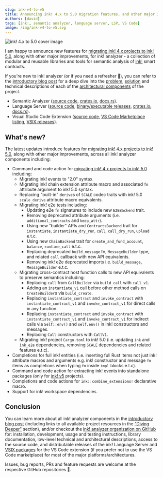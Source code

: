 ```yaml
---
slug: ink-v4-to-v5
title: Announcing ink! 4.x to 5.0 migration features, and other major improvements
authors: [david]
tags: [ink!, semantic analyzer, language server, LSP, VS Code]
image: /img/ink-v4-to-v5.svg
---
```


![ink! 4.x to 5.0 cover image](/img/ink-v4-to-v5.svg 'ink! 4.x to 5.0 cover image')

I am happy to announce new features for [migrating ink! 4.x projects to ink! 5.0][ink-v4-to-v5],
along with other major improvements, for ink! analyzer - a collection of modular and reusable libraries and tools
for semantic analysis of [ink!][ink] smart contracts.

[ink-v5]: https://github.com/paritytech/ink/releases/tag/v5.0.0
[ink-v4-to-v5]: https://use.ink/faq/migrating-from-ink-4-to-5/
[ink]: https://use.ink/

If you're new to ink! analyzer (or if you need a refresher 🙂), you can refer to the [introductory blog post][blog-intro]
for a deep dive into the [problem][blog-problem], [solution][blog-solution] and technical descriptions of each of
the [architectural components][blog-arch] of the project.

[blog-intro]: /blog/introducing-ink-analyzer
[blog-problem]: /blog/introducing-ink-analyzer#problem
[blog-solution]: /blog/introducing-ink-analyzer#solution
[blog-arch]: /blog/introducing-ink-analyzer#architecture

- Semantic Analyzer ([source code](https://github.com/ink-analyzer/ink-analyzer/tree/master/crates/analyzer),
  [crates.io](https://crates.io/crates/ink-analyzer), [docs.rs](https://docs.rs/ink-analyzer/latest/ink_analyzer/)).
- Language Server ([source code](https://github.com/ink-analyzer/ink-analyzer/tree/master/crates/lsp-server),
  [binary/executable releases](https://github.com/ink-analyzer/ink-analyzer/releases),
  [crates.io](https://crates.io/crates/ink-lsp-server), [docs.rs](https://docs.rs/ink-lsp-server/latest/ink_lsp_server/)).
- Visual Studio Code Extension ([source code](https://github.com/ink-analyzer/ink-vscode),
  [VS Code Marketplace listing](https://marketplace.visualstudio.com/items?itemName=ink-analyzer.ink-analyzer),
  [VSIX releases](https://github.com/ink-analyzer/ink-vscode/releases)).

## What's new?

The latest updates introduce features for [migrating ink! 4.x projects to ink! 5.0][ink-v4-to-v5],
along with other major improvements, across all ink! analyzer components including:

- Command and code action for [migrating ink! 4.x projects to ink! 5.0][ink-v4-to-v5] including:
  - Migrating ink! events to "2.0" syntax.
  - Migrating ink! chain extension attribute macro and associated `fn` attribute argument to ink! 5.0 syntax.
  - Replacing "built-in" `derive`s of `SCALE` codec traits with ink! 5.0 `scale_derive` attribute macro equivalents.
  - Migrating ink! e2e tests including:
    - Updating e2e `fn` signatures to include new `E2EBackend` trait.
    - Removing deprecated attribute arguments (i.e. `additional_contracts` and `keep_attr`).
    - Using new "builder" APIs and `ContractsBackend` trait for `instantiate`, `instantiate_dry_run`, `call`,
      `call_dry_run`, `upload` e.t.c.
    - Using new `ChainBackend` trait for `create_and_fund_account`, `balance`, `runtime_call` e.t.c.
    - Replacing deprecated `build_message` fn, `MessageBuilder` type, and related `call` callback with new API equivalents.
    - Removing ink! e2e deprecated imports i.e. `build_message`, `MessageBuilder` e.t.c.
  - Migrating cross-contract host function calls to new API equivalents to preserve semantics including:
    - Replacing `call` from `CallBuilder` via `build_call` with `call_v1`.
    - Adding an `instantiate_v1` call before other method calls on `CreateBuilder`s via `build_create`.
    - Replacing `instantiate_contract` and `invoke_contract` with `instantiate_contract_v1` and `invoke_contract_v1`
      for direct calls in any function.
    - Replacing `instantiate_contract` and `invoke_contract` with `instantiate_contract_v1` and `invoke_contract_v1`
      for indirect calls via `Self::env()` and `self.env()` in ink! constructors and messages.
    - Replacing `Call` constructors with `CallV1`.
  - Migrating ink! project `Cargo.toml` to ink! 5.0 (i.e. updating `ink` and `ink_e2e` dependencies,
    removing `SCALE` dependencies and related features e.t.c).
- Completions for full ink! entities (i.e. inserting full Rust items not just ink! attribute macros and arguments
  e.g. ink! constructor and message `fn` items as completions when typing `fn` inside `impl` blocks e.t.c).
- Command and code action for extracting ink! events into standalone packages (only for [ink! v5][ink-v5] projects).
- Completions and code actions for `ink::combine_extensions!` declarative macro.
- Support for ink! workspace dependencies.

<!-- truncate -->

## Conclusion

You can learn more about all ink! analyzer components in the [introductory blog post][blog-intro]
(including links to all available project resources in the ["Diving Deeper"][blog-deeper] section),
and/or checkout the [ink! analyzer organization on GitHub][ink-analyzer-github] for:
installation, development, usage and testing instructions, library documentation, low-level technical and
architectural descriptions, access to the source code, and distributable releases of the ink! Language Server and
[VSIX packages][vscode-vsix] for the VS Code extension
(if you prefer not to use the VS Code marketplace) for most of the major platforms/architectures.

Issues, bug reports, PRs and feature requests are welcome at the respective GitHub repositories 🙂.

[blog-deeper]: /blog/introducing-ink-analyzer#diving-deeper
[ink-analyzer-github]: https://github.com/ink-analyzer
[vscode-vsix]: https://code.visualstudio.com/api/working-with-extensions/publishing-extension#packaging-extensions
[polkadot-treasury]: https://polkadot.network/ecosystem/treasury/
[w3f]: https://web3.foundation/

